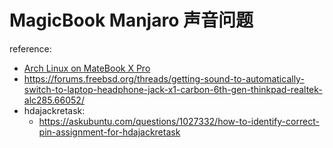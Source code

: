 # MagicBook Manjaro 声音问题


reference:

- [Arch Linux on MateBook X Pro](https://aymanbagabas.com/2018/07/23/archlinux-on-matebook-x-pro.html)
- https://forums.freebsd.org/threads/getting-sound-to-automatically-switch-to-laptop-headphone-jack-x1-carbon-6th-gen-thinkpad-realtek-alc285.66052/
- hdajackretask:
    - https://askubuntu.com/questions/1027332/how-to-identify-correct-pin-assignment-for-hdajackretask
